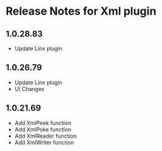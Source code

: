 # Release Notes for Xml plugin

<a id="1.0.28.83"></a>
## 1.0.28.83
- Update Linx plugin

<a id="1.0.26.79"></a>
## 1.0.26.79
- Update Linx plugin
- UI Changes

<a id="1.0.21.69"></a>
## 1.0.21.69
- Add XmlPeek function
- Add XmlPoke function
- Add XmlReader function
- Add XmlWriter function
